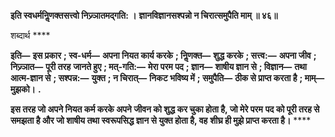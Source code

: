 **इति स्वधर्मनिॢणक्तसत्त्वो निज्र्ञातमद्गति: ।** **ज्ञानविज्ञानसश्पन्नो न चिरात्समुपैति माम् ॥ ४६॥** 

शब्दार्थ **** 

**इति—** **इस प्रकार** **; स्व-धर्म—** **अपना नियत कार्य करके** **; निॢणक्त—** **शुद्ध करके** **; सत्त्व:—** **अपना जीव** **; निज्र्ञात—** **पूरी तरह** **जानते हुए** **; मत्-गति:—** **मेरा परम पद** **; ज्ञान—** **शाषीय ज्ञान से** **; विज्ञान—** **तथा आत्म-ज्ञान से** **; सश्पन्न:—** **युक्त** **; न चिरात्—** **निकट भविष्य में** **; समुपैति—** **ठीक से प्राप्त करता है** **; माम्—** **मुझको।** **.** 

**इस तरह जो अपने नियत कर्म करके अपने जीवन को शुद्ध कर चुका होता है, जो मेरे परम** **पद को पूरी तरह से समझता है और जो शाषीय तथा स्वरूपसिद्ध ज्ञान से युक्त होता है, वह** **शीघ्र ही मुझे प्राप्त करता है।** **** 